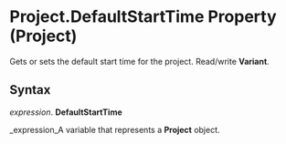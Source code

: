 
# Project.DefaultStartTime Property (Project)

Gets or sets the default start time for the project. Read/write  **Variant**.


## Syntax

 _expression_. **DefaultStartTime**

 _expression_A variable that represents a  **Project** object.

